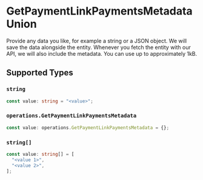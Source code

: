 # GetPaymentLinkPaymentsMetadataUnion

Provide any data you like, for example a string or a JSON object. We will save the data alongside the entity. Whenever you fetch the entity with our API, we will also include the metadata. You can use up to approximately 1kB.


## Supported Types

### `string`

```typescript
const value: string = "<value>";
```

### `operations.GetPaymentLinkPaymentsMetadata`

```typescript
const value: operations.GetPaymentLinkPaymentsMetadata = {};
```

### `string[]`

```typescript
const value: string[] = [
  "<value 1>",
  "<value 2>",
];
```


